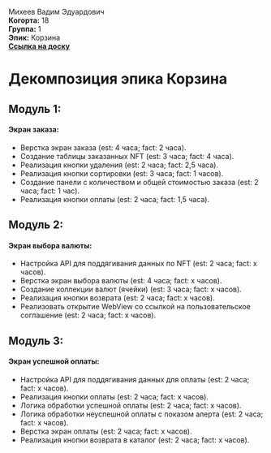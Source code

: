 Михеев Вадим Эдуардович\
<b>Когорта:</b> 18\
<b>Группа:</b> 1\
<b>Эпик:</b> Корзина\
<b>[Ссылка на доску](https://github.com/users/kalmahik/projects/3/views/1)</b>

# Декомпозиция эпика Корзина

## Модуль 1:

#### Экран заказа:
- Верстка экран заказа (est: 4 часа; fact: 2 часа).
- Создание таблицы заказанных NFT (est: 3 часа; fact: 4 часа).
- Реализация кнопки удаления (est: 2 часа; fact: 2,5 часа).
- Реализация кнопки сортировки (est: 3 часа; fact: 1 часов).
- Создание панели с количеством и общей стоимостью заказа (est: 2 часа; fact: 1 час).
- Реализация кнопки оплаты (est: 2 часа; fact: 1,5 часа).

## Модуль 2:

#### Экран выбора валюты:
- Настройка API для поддягивания данных по NFT (est: 2 часа; fact: x часов).
- Верстка экран выбора валюты (est: 4 часа; fact: x часов).
- Создание коллекции валют (ячейки) (est: 3 часа; fact: x часов).
- Реализация кнопки возврата (est: 2 часа; fact: x часов).
- Реализовать открытие WebView со ссылкой на пользовательское соглашение (est: 2 часа; fact: x часов).

## Модуль 3:

#### Экран успешной оплаты:
- Настройка API для поддягивания данных для оплаты (est: 2 часа; fact: x часов).
- Реализация кнопки оплаты (est: 2 часа; fact: x часов).
- Логика обработки успешной оплаты (est: 2 часа; fact: x часов).
- Логика обработки неуспешной оплаты с показом алерта (est: 2 часа; fact: x часов).
- Верстка экран оплаты (est: 2 часа; fact: x часов).
- Реализация кнопки возврата в каталог (est: 2 часа; fact: x часов).
